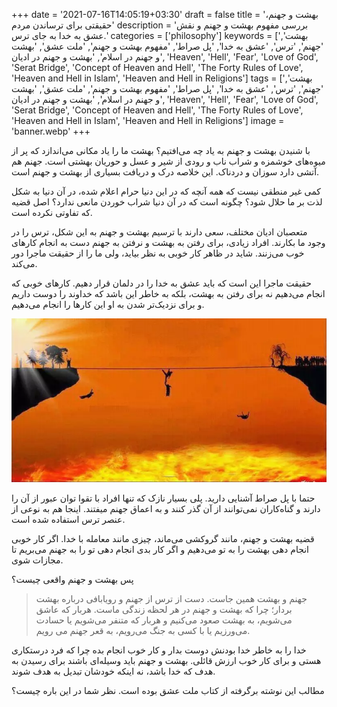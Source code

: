 +++
date = '2021-07-16T14:05:19+03:30'
draft = false
title = 'بهشت و جهنم، حقیقتی برای ترساندن مردم'
description = 'بررسی مفهوم بهشت و جهنم و نقش عشق به خدا به جای ترس.'
categories = ['philosophy']
keywords = ['بهشت', 'جهنم', 'ترس', 'عشق به خدا', 'پل صراط', 'مفهوم بهشت و جهنم', 'ملت عشق', 'بهشت و جهنم در اسلام', 'بهشت و جهنم در ادیان', 'Heaven', 'Hell', 'Fear', 'Love of God', 'Serat Bridge', 'Concept of Heaven and Hell', 'The Forty Rules of Love', 'Heaven and Hell in Islam', 'Heaven and Hell in Religions']
tags = ['بهشت', 'جهنم', 'ترس', 'عشق به خدا', 'پل صراط', 'مفهوم بهشت و جهنم', 'ملت عشق', 'بهشت و جهنم در اسلام', 'بهشت و جهنم در ادیان', 'Heaven', 'Hell', 'Fear', 'Love of God', 'Serat Bridge', 'Concept of Heaven and Hell', 'The Forty Rules of Love', 'Heaven and Hell in Islam', 'Heaven and Hell in Religions']
image = 'banner.webp'
+++

با شنیدن بهشت و جهنم به یاد چه می‌افتیم؟ بهشت ما را یاد مکانی می‌اندازد که پر از میوه‌های خوشمزه و شراب ناب و رودی از شیر و عسل و حوریان بهشتی است. جهنم هم آتشی دارد سوزان و دردناک. این خلاصه درک و دریافت بسیاری از بهشت و جهنم است.

کمی غیر منطقی نیست که همه آنچه که در این دنیا حرام اعلام شده، در آن دنیا به شکل لذت بر ما حلال شود؟ چگونه است که در آن دنیا شراب خوردن مانعی ندارد؟ اصل قضیه که تفاوتی نکرده است.

متعصبان ادیان مختلف، سعی دارند با ترسیم بهشت و جهنم به این شکل، ترس را در وجود ما بکارند. افراد زیادی، برای رفتن به بهشت و نرفتن به جهنم دست به انجام کارهای خوب می‌زنند. شاید در ظاهر کار خوبی به نظر بیاید، ولی ما را از حقیقت ماجرا دور می‌کند.

حقیقت ماجرا این است که باید عشق به خدا را در دلمان قرار دهیم. کارهای خوبی که انجام می‌دهیم نه برای رفتن به بهشت، بلکه به خاطر این باشد که خداوند را دوست داریم و برای نزدیک‌تر شدن به او این کارها را انجام می‌دهیم.

![](serat-bridge.webp)

حتما با پل صراط آشنایی دارید. پلی بسیار نازک که تنها افراد با تقوا توان عبور از آن را دارند و گناه‌کاران نمی‌توانند از آن گذر کنند و به اعماق جهنم میفتند. اینجا هم به نوعی از عنصر ترس استفاده شده است.

قضیه بهشت و جهنم، مانند گروکشی می‌ماند، چیزی مانند معامله با خدا. اگر کار خوبی انجام دهی بهشت را به تو می‌دهیم و اگر کار بدی انجام دهی تو را به جهنم می‌بریم تا مجازات شوی.

پس بهشت و جهنم واقعی چیست؟

> جهنم و بهشت همین جاست. دست از ترس از جهنم و رویابافی درباره بهشت بردار؛ چرا که بهشت و جهنم در هر لحظه زندگی ماست. هربار که عاشق می‌شویم، به بهشت صعود می‌کنیم و هربار که متنفر می‌شویم یا حسادت می‌ورزیم یا با کسی به جنگ می‌رویم، به قعر جهنم می رویم.

خدا را به خاطر خدا بودنش دوست بدار و کار خوب انجام بده چرا که فرد درستکاری هستی و برای کار خوب ارزش قائلی. بهشت و جهنم باید وسیله‌ای باشند برای رسیدن به هدف که خدا باشد، نه اینکه خودشان تبدیل به هدف شوند.

مطالب این نوشته برگرفته از کتاب ملت عشق بوده است. نظر شما در این باره چیست؟